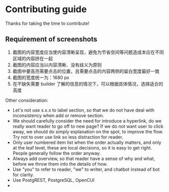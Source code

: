 # Contributing guide
Thanks for taking the time to contribute!

## Requirement of screenshots
1. 截图的内容宽度应当使内容清晰呈现，避免为节省空间等问题造成本应在不同区域的内容挤在一起
2. 截图的内容应当以内容清晰、没有歧义为原则
3. 截图中要高亮需要点击的位置，且需要点击的内容两侧的留白宽度最好一致
4. 截图的宽度统一为：1680 px
5. 在不缺失需要 builder 了解的信息的情况下，可以根据具体情况，选择适合的高度


Other consideration:
- Let's not use x.x.x to label section, so that we do not have deal with inconsistency when add or remove section. 
- We should carefully consider the need for introduce a hyperlink, do we really want reader to go off to new page? If we do not want user to click away, we should do simply explanation on the spot, to improve the flow. Try not to over use link so less distraction for reader.
- Only user numbered item list when the order actually matters, and only at the leaf level, these are local decisions, so it is easy to get right. People generally follow the order anyway.
- Always add overview, so that reader have a sense of why and what, before we throw them into the details of how. 
- Use "you" to refer to reader, "we" to writer, and chatbot instead of bot for clarity.
- Use PostgREST, PostgreSQL, OpenCUI
- 

